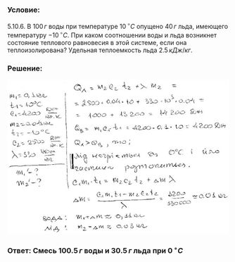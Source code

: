 ###  Условие:

$5.10.6.$ В $100 \,г$ воды при температуре $10 \,^{\circ}C$ опущено $40 \,г$ льда, имеющего температуру $-10 \,^{\circ}C$. При каком соотношении воды и льда возникнет состояние теплового равновесия в этой системе, если она теплоизолирована? Удельная теплоемкость льда $2.5 \,кДж/кг$.

###  Решение:

![|640x443, 67%](../../img/5.10.6/1.jpg)

###  Ответ: Смесь $100.5 \,г$ воды и $30.5 \,г$ льда при $0 \,^{\circ}C$